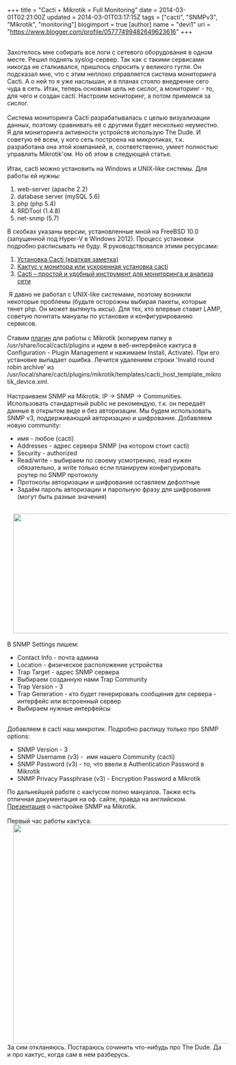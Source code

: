 +++
title = "Cacti + Mikrotik = Full Monitoring"
date = 2014-03-01T02:21:00Z
updated = 2014-03-01T03:17:15Z
tags = ["cacti", "SNMPv3", "Mikrotik", "monitoring"]
blogimport = true 
[author]
	name = "devi1"
	uri = "https://www.blogger.com/profile/05777499482649623616"
+++

<br />Захотелось мне собирать все логи с сетевого оборудования в одном месте. Решил поднять syslog-сервер. Так как с такими сервисами никогда не сталкивался, пришлось спросить у великого гугля. Он подсказал мне, что с этим неплохо справляется система мониторинга Cacti. А о ней то я уже наслышан, и в планах стояло внедрение сего чуда в сеть. Итак, теперь основная цель не сислог, а мониторинг - то, для чего и создан cacti. Настроим мониторинг, а потом примемся за сислог.<br /><br /><a name='more'></a>Система мониторинга Cacti разрабатывалась с целью визуализации данных, поэтому сравнивать её с другими будет несколько неуместно. Я для мониторинга активности устройств использую The Dude. И советую её всем, у кого сеть построена на микротиках, т.к. разработана она этой компанией, и, соответственно, умеет полностью управлять Mikrotik'ом. Но об этом в следующей статье.<br /><br />Итак, cacti можно установить на Windows и UNIX-like системы. Для работы ей нужны:<br /><ol><li>web-server (apache 2.2)</li><li>database server (mySQL 5.6)</li><li>php (php 5.4)</li><li>RRDTool (1.4.8)</li><li>net-snmp (5.7)</li></ol>В скобках указаны версии, установленные мной на FreeBSD 10.0 (запущенной под Hyper-V в Windows 2012). Процесс установки подробно расписывать не буду. Я руководствовался этими ресурсами:<br /><ol><li><a href="http://nix-sa.blogspot.ru/2011/08/cacti.html" target="_blank">Установка Cacti (краткая заметка) </a></li><li><a href="http://habrahabr.ru/post/71087/" target="_blank">Кактус у монитора или ускоренная установка cacti</a></li><li><a href="http://samag.ru/archive/article/1770" target="_blank">Cacti – простой и удобный инструмент для мониторинга и анализа сети</a>&nbsp;</li></ol>&nbsp;Я давно не работал с UNIX-like системами, поэтому возникли некоторые проблемы (будьте осторожны выбирая пакеты, которые тянет php. Он может вытянуть иксы). Для тех, кто впервые ставит LAMP, советую почитать мануалы по установке и конфигурированию сервисов. <br /><br />Ставим <a href="http://docs.cacti.net/plugin:mikrotik" target="_blank">плагин</a> для работы с Mikrotik (копируем папку в /usr/share/local/cacti/plugins и идем в веб-интерфейсе кактуса в Configuration - Plugin Management и нажимаем Install, Activate). При его установке выпадает ошибка. Лечится удалением строки 'Invalid round robin archive' из /usr/local/share/cacti/plugins/mikrotik/templates/cacti_host_template_mikrotik_device.xml.<br /><br />Настраиваем SNMP на Mikrotik. IP -&gt; SNMP -&gt; Communities. Использовать стандартный public не рекомендую, т.к. он передаёт данные в открытом виде и без авторизации. Мы будем использовать SNMP v3, поддерживающий авторизацию и шифрование. Добавляем новую community:<br /><ul><li>имя - любое (cacti) </li><li>Addresses - адрес сервера SNMP (на котором стоит cacti)</li><li>Security - authorized</li><li>Read/write - выбираем по своему усмотрению, read нужен обязательно, а write только если планируем конфигурировать роутер по SNMP протоколу</li><li>Протоколы авторизации и шифрования оставляем дефолтные</li><li>Задаём пароль авторизации и парольную фразу для шифрования (могут быть разные значения)</li></ul><br /><div class="separator" style="clear: both; text-align: center;"></div><div class="separator" style="clear: both; text-align: center;"><a href="http://3.bp.blogspot.com/-qeSZdaw9AGc/UxGx8cC4McI/AAAAAAAAAe0/Ck3khsntuKo/s1600/mt-snmp.png" imageanchor="1" style="margin-left: 1em; margin-right: 1em;"><img border="0" src="http://3.bp.blogspot.com/-qeSZdaw9AGc/UxGx8cC4McI/AAAAAAAAAe0/Ck3khsntuKo/s1600/mt-snmp.png" height="280" width="640" /></a></div><br />В SNMP Settings пишем:<br /><ul><li>Contact Info - почта админа</li><li>Location - физическое расположение устройства</li><li>Trap Target - адрес SNMP сервера</li><li>Выбираем созданную нами Trap Community</li><li>Trap Version - 3</li><li>Trap Generation - кто будет генерировать сообщения для сервера - интерфейс или встроенный сервер</li><li>Выбираем нужные интерфейсы</li></ul><br />Добавляем в cacti наш микротик. Подробно распишу только про SNMP options:<br /><ul><li><span class="textEditTitle">SNMP Version - 3</span></li><li><span class="textEditTitle">SNMP Username (v3) -&nbsp; имя нашего Community (cacti)</span></li><li><span class="textEditTitle">SNMP Password (v3) - то, что ввели в Authentication Password в Mikrotik</span></li><li><span class="textEditTitle">SNMP Privacy Passphrase (v3) - Encryption Password в Mikrotik</span></li></ul><span class="textEditTitle">По дальнейшей работе с кактусом полно мануалов. Также есть отличная документация на оф. сайте, правда на английском. <a href="http://mum.mikrotik.com/presentations/CZ09/schaub.pdf" target="_blank">Презентация</a> о настройке SNMP на Mikrotik.</span><br /><span class="textEditTitle"><br /></span><span class="textEditTitle">Первый час работы кактуса:</span><br /><div class="separator" style="clear: both; text-align: center;"><a href="http://2.bp.blogspot.com/-Nmv5KEBWAUs/UxG0IYWDldI/AAAAAAAAAfA/rGKLw1ncLhA/s1600/Screenshot+from+2014-03-01+16:18:55.png" imageanchor="1" style="margin-left: 1em; margin-right: 1em;"><img border="0" src="http://2.bp.blogspot.com/-Nmv5KEBWAUs/UxG0IYWDldI/AAAAAAAAAfA/rGKLw1ncLhA/s1600/Screenshot+from+2014-03-01+16:18:55.png" height="512" width="640" /></a></div><span class="textEditTitle">За сим откланяюсь. Постараюсь сочинить что-нибудь про The Dude. Да и про кактус, когда сам в нем разберусь.</span>
